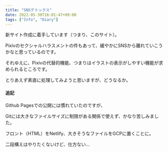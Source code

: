 ```yaml
---
title: "SNSデトックス"
date: 2022-05-30T16:01:47+09:00
tags: ["Info", "Diary"]
---
```


新サイト作成に着手しています（つまり、このサイト）。

Pixivのセクシャルハラスメントの件もあって、緩やかにSNSから離れていこうかなと思っているのです。

それゆえに、Pixivの代替的機能、つまりはイラストの表示がしやすい機能が求められるところです。

とりあえず素直に処理してみようと思いますが、どうなるか。

#### 追記

Github Pagesでの公開には慣れていたのですが、

Gitには大きなファイルサイズに制限がある関係で使えず、かなり苦しみました。

フロント（HTML）をNetlify、大きそうなファイルをGCPに置くことに。

二段構えはやりたくないけど、仕方ない…
